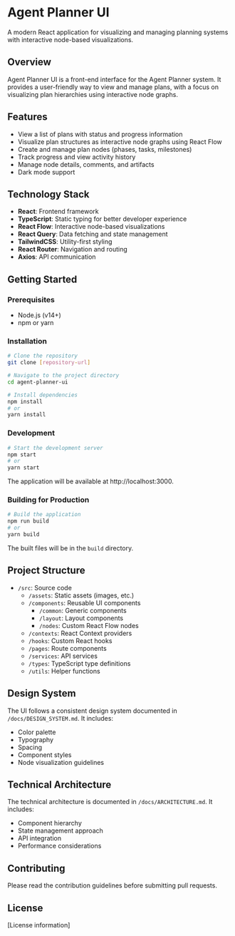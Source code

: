 # Agent Planner UI

A modern React application for visualizing and managing planning systems with interactive node-based visualizations.

## Overview

Agent Planner UI is a front-end interface for the Agent Planner system. It provides a user-friendly way to view and manage plans, with a focus on visualizing plan hierarchies using interactive node graphs.

## Features

- View a list of plans with status and progress information
- Visualize plan structures as interactive node graphs using React Flow
- Create and manage plan nodes (phases, tasks, milestones)
- Track progress and view activity history
- Manage node details, comments, and artifacts
- Dark mode support

## Technology Stack

- **React**: Frontend framework
- **TypeScript**: Static typing for better developer experience
- **React Flow**: Interactive node-based visualizations
- **React Query**: Data fetching and state management
- **TailwindCSS**: Utility-first styling
- **React Router**: Navigation and routing
- **Axios**: API communication

## Getting Started

### Prerequisites

- Node.js (v14+)
- npm or yarn

### Installation

```bash
# Clone the repository
git clone [repository-url]

# Navigate to the project directory
cd agent-planner-ui

# Install dependencies
npm install
# or
yarn install
```

### Development

```bash
# Start the development server
npm start
# or
yarn start
```

The application will be available at http://localhost:3000.

### Building for Production

```bash
# Build the application
npm run build
# or
yarn build
```

The built files will be in the `build` directory.

## Project Structure

- `/src`: Source code
  - `/assets`: Static assets (images, etc.)
  - `/components`: Reusable UI components
    - `/common`: Generic components
    - `/layout`: Layout components
    - `/nodes`: Custom React Flow nodes
  - `/contexts`: React Context providers
  - `/hooks`: Custom React hooks
  - `/pages`: Route components
  - `/services`: API services
  - `/types`: TypeScript type definitions
  - `/utils`: Helper functions

## Design System

The UI follows a consistent design system documented in `/docs/DESIGN_SYSTEM.md`. It includes:

- Color palette
- Typography
- Spacing
- Component styles
- Node visualization guidelines

## Technical Architecture

The technical architecture is documented in `/docs/ARCHITECTURE.md`. It includes:

- Component hierarchy
- State management approach
- API integration
- Performance considerations

## Contributing

Please read the contribution guidelines before submitting pull requests.

## License

[License information]
